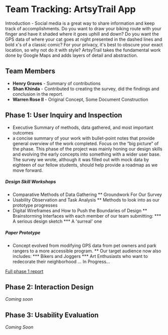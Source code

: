 # Team Tracking: ArtsyTrail App

Introduction - Social media is a great way to share information and keep track of accomplishments.  Do you want to draw your biking route with your finger and have it shaded where it goes uphill and down?  Do you want the GPS data of where your cat goes at night presented in the dashed lines and bold x's of a classic comic?  For your privacy, it's best to obscure your exact location, so why not do it with style?  ArtsyTrail takes the fundamental work done by Google Maps and adds layers of detail and abstraction.

## Team Members

* **Henry Graves** - Summary of contributions
* **Shan Khinda** - Contributed to creating the survey, did the findings and conclusion in the report.
* **Warren Rose II** - Original Concept, Some Document Construction

## Phase 1: User Inquiry and Inspection

* Executive Summary of methods, data gathered, and most important outcomes
*  a concise summary of your work with bullet-point notes that provide general overview of the work completed. Focus on the “big picture” of the phase.
This phase of the project was mainly honing our design skills and evolving the early concepts into something with a wider user base.  The survey we wrote, although it was filled out with mock data by eighteen of our fellow students, should help provide a roadmap as we move forward.

##### Design Skill Workshops
* Comparative Methods of Data Gathering
** Groundwork For Our Survey
* Usability Observation and Task Analysis
** Methods to look into as our prototype progresses
* Digital Wireframes and How to Push the Boundaries of Design
** Brainstorming Interfaces with each member of our team submitting:
*** A serious design sketch
*** A 'surreal' one

##### Paper Prototype
* Concept evolved from modifying GPS data from pet owners and park rangers to a more accessible program.
** Our target audience now also includes:
*** Bikers and Joggers
*** Art Enthusiasts who want to redecorate their neighborhood
... In Progress...




[Full phase 1 report](phase1/)

## Phase 2: Interaction Design

*Coming soon*

## Phase 3: Usability Evaluation

*Coming Soon*
